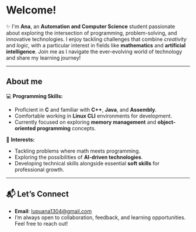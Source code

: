# Welcome!
✨ I'm **Ana**, an **Automation and Computer Science** student passionate about exploring the intersection of programming, problem-solving, and innovative technologies. I enjoy tackling challenges that combine *creativity* and *logic*, with a particular interest in fields like **mathematics** and **artificial intelligence**. Join me as I navigate the ever-evolving world of technology and share my learning journey!

---

## About me
💻 **Programming Skills:**  
  - Proficient in **C** and familiar with **C++**, **Java**, and **Assembly**.  
  - Comfortable working in **Linux CLI** environments for development.  
  - Currently focused on exploring **memory management** and **object-oriented programming** concepts.

🚀 **Interests:**  
  - Tackling problems where math meets programming.  
  - Exploring the possibilities of **AI-driven technologies**.  
  - Developing technical skills alongside essential **soft skills** for professional growth.

---

## 📬 Let’s Connect  
- **Email**: [lupuana1304@gmail.com](mailto:lupuana1304@gmail.com)    
- I’m always open to collaboration, feedback, and learning opportunities. Feel free to reach out!
